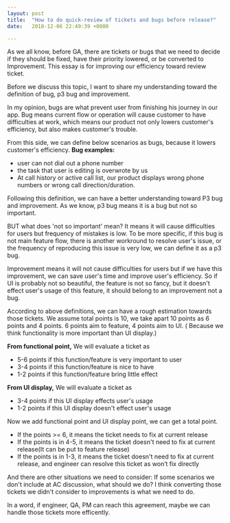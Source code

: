```yaml
---
layout: post
title:  "How to do quick-review of tickets and bugs before release?"
date:   2018-12-06 22:49:39 +0800

---
```

As we all know, before GA, there are tickets or bugs that we need to decide if they should be fixed, have their priority lowered, or be converted to Improvement.
 This essay is for improving our efficiency toward review ticket.

Before we discuss this topic, I want to share my understanding toward the definition of bug, p3 bug and improvement.

In my opinion, bugs are what prevent user from finishing his journey in our app.
Bug means current flow or operation will cause customer to have difficulties at work, which means our product not only lowers customer's efficiency, but also makes customer's trouble.

From this side, we can define below scenarios as bugs, because it lowers customer's efficiency.
**Bug examples:**
  * user can not dial out a phone number
  * the task that user is editing is overwrote by us
  * At call history or active call list, our product displays wrong phone numbers or wrong call direction/duration.


Following this definition, we can have a better understanding toward P3 bug and improvement.
As we know, p3 bug means it is a bug but not so important.

BUT what does 'not so important' mean?
It means it will cause difficulties for users but frequency of mistakes is low.
To be more specific, if this bug is not main feature flow, there is another workround to resolve user's issue, or the frequency of reproducing this issue is very low, we can define it as a p3 bug.

Improvement means it will not cause difficulties for users but if we have this improvement, we can save user's time and improve user's efficiency.
So if UI is probably not so beautiful, the feature is not so fancy, but it doesn't effect user's usage of this feature, it should belong to an improvement not a bug.

According to above definitions, we can have a rough estimation towards those tickets.
We assume total points is 10, we take apart 10 points as 6 points and 4 points.
6 points aim to feature, 4 points aim to UI. ( Because we think functionality is more important than UI display.)

**From functional point,** We will evaluate a ticket as 
* 5-6 points if this function/feature is very important to user
* 3-4 points if this function/feature is nice to have
* 1-2 points if this function/feature bring little effect

**From UI display,** We will evaluate a ticket as 
* 3-4 points if this UI display effects user's usage
* 1-2 points if this UI display doesn't effect user's usage

Now we add functional point and UI display point, we can get a total point.
* If the points >= 6, it means the ticket needs to fix at current release
* If the points is in 4-5,  it means the ticket doesn't need to fix at current release(It can be put to feature release)
* If the points is in 1-3,  it means the ticket doesn't need to fix at current release, and engineer can resolve this ticket as won’t fix directly


And there are other situations we need to consider: 
If some scenarios we don't include at AC discussion, what should we do?
I think converting those tickets we didn't consider to improvements is what we need to do.

In a word, if engineer, QA, PM can reach this agreement, maybe we can handle those tickets more efficently.